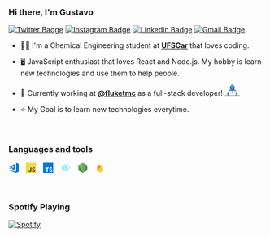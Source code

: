 <h3><strong>Hi there, I'm Gustavo</strong></h3>

[![Twitter Badge](https://img.shields.io/badge/-@gstvdss-75fe66?style=flat-square&labelColor=75fe66&logo=twitter&logoColor=white&link=https://twitter.com/gstvdss)](https://twitter.com/gstvdss)
[![Instagram Badge](https://img.shields.io/badge/-gstvds-75fe66?style=flat-square&logo=Instagram&logoColor=white&link=https://instagram.com/gstvds)](https://instagram.com/gstvds)
[![Linkedin Badge](https://img.shields.io/badge/-Gustavo%20Silva-75fe66?style=flat-square&logo=Linkedin&logoColor=white&link=https://www.linkedin.com/in/gstvds/)](https://www.linkedin.com/in/gstvds/)
[![Gmail Badge](https://img.shields.io/badge/-gstvds@icloud.com-75fe66?style=flat-square&logo=Gmail&logoColor=white&link=mailto:gstvds@icloud.com)](mailto:gstvds@icloud.com)


<p>

- 👷‍♂️️ I'm a Chemical Engineering student at <a href="https://www2.ufscar.br/"><b>UFSCar</b></a> that loves coding.

- 🖥️ JavaScript enthusiast that loves React and Node.js. My hobby is learn new technologies and use them to help people.

- 💼️ Currently working at <a href="https://github.com/fluketmc"><b>@fluketmc</b></a> as a full-stack developer! <img src="https://github.com/gstvds/gstvds/blob/master/assets/developer.gif" width="30px">

- ⭐ My Goal is to learn new technologies everytime.

</p>
<br/>

<p>
<h3><strong>Languages and tools</strong></h3>

<p>
<img style="margin-right: 10px;" src="https://raw.githubusercontent.com/github/explore/80688e429a7d4ef2fca1e82350fe8e3517d3494d/topics/visual-studio-code/visual-studio-code.png" width="20px">
<img style="margin-right: 10px;" src="https://raw.githubusercontent.com/github/explore/80688e429a7d4ef2fca1e82350fe8e3517d3494d/topics/javascript/javascript.png" width="20px">
<img style="margin-right: 10px;" src="https://raw.githubusercontent.com/github/explore/80688e429a7d4ef2fca1e82350fe8e3517d3494d/topics/typescript/typescript.png" width="20px">
<img style="margin-right: 10px;" src="https://raw.githubusercontent.com/github/explore/80688e429a7d4ef2fca1e82350fe8e3517d3494d/topics/react/react.png" width="20px">
<img style="margin-right: 10px;" src="https://raw.githubusercontent.com/github/explore/80688e429a7d4ef2fca1e82350fe8e3517d3494d/topics/nodejs/nodejs.png" width="20px">
<img style="margin-right: 10px;" src="https://raw.githubusercontent.com/github/explore/80688e429a7d4ef2fca1e82350fe8e3517d3494d/topics/firebase/firebase.png" width="20px">
</p>

</p>

</br>
<h3><strong>Spotify Playing</strong></h3>

[![Spotify](https://novatorem.gstvds.vercel.app/api/spotify)](https://open.spotify.com/user/h0gmgqqh4xwiqrg9v1a2yzn9c)

<!--
**gstvds/gstvds** is a ✨ _special_ ✨ repository because its `README.md` (this file) appears on your GitHub profile.

Here are some ideas to get you started:

- 🔭 I’m currently working on ...
- 🌱 I’m currently learning ...
- 👯 I’m looking to collaborate on ...
- 🤔 I’m looking for help with ...
- 💬 Ask me about ...
- 📫 How to reach me: ...
- 😄 Pronouns: ...
- ⚡ Fun fact: ...
-->
